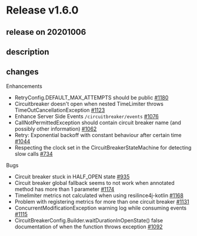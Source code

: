 # Release v1.6.0

## release on 20201006

## description

## changes

Enhancements

* RetryConfig.DEFAULT_MAX_ATTEMPTS should be public <a href="https://github.com/resilience4j/resilience4j/issues/1180" data-hovercard-type="issue" data-hovercard-url="/resilience4j/resilience4j/issues/1180/hovercard">#1180</a>
* Circuitbreaker doesn't open when nested TimeLimiter throws TimeOutCancellationException <a href="https://github.com/resilience4j/resilience4j/issues/1123" data-hovercard-type="issue" data-hovercard-url="/resilience4j/resilience4j/issues/1123/hovercard">#1123</a>
* Enhance Server Side Events <code>/circuitbreaker/events</code> <a href="https://github.com/resilience4j/resilience4j/issues/1076" data-hovercard-type="issue" data-hovercard-url="/resilience4j/resilience4j/issues/1076/hovercard">#1076</a>
* CallNotPermittedException should contain circuit breaker name (and possibly other information) <a href="https://github.com/resilience4j/resilience4j/issues/1062" data-hovercard-type="issue" data-hovercard-url="/resilience4j/resilience4j/issues/1062/hovercard">#1062</a>
* Retry: Exponential backoff with constant behaviour after certain time <a href="https://github.com/resilience4j/resilience4j/issues/1044" data-hovercard-type="issue" data-hovercard-url="/resilience4j/resilience4j/issues/1044/hovercard">#1044</a>
* Respecting the clock set in the CircuitBreakerStateMachine for detecting slow calls <a href="https://github.com/resilience4j/resilience4j/issues/734" data-hovercard-type="issue" data-hovercard-url="/resilience4j/resilience4j/issues/734/hovercard">#734</a>

Bugs

* Circuit breaker stuck in HALF_OPEN state <a href="https://github.com/resilience4j/resilience4j/issues/935" data-hovercard-type="issue" data-hovercard-url="/resilience4j/resilience4j/issues/935/hovercard">#935</a>
* Circuit breaker global fallback seems to not work when annotated method has more than 1 parameter <a href="https://github.com/resilience4j/resilience4j/issues/1174" data-hovercard-type="issue" data-hovercard-url="/resilience4j/resilience4j/issues/1174/hovercard">#1174</a>
* Timelimiter metrics not calculated when using resilince4j-kotlin <a href="https://github.com/resilience4j/resilience4j/issues/1168" data-hovercard-type="issue" data-hovercard-url="/resilience4j/resilience4j/issues/1168/hovercard">#1168</a>
* Problem with registering metrics for more than one circuit breaker <a href="https://github.com/resilience4j/resilience4j/issues/1131" data-hovercard-type="issue" data-hovercard-url="/resilience4j/resilience4j/issues/1131/hovercard">#1131</a>
* ConcurrentModificationException warning log while consuming events <a href="https://github.com/resilience4j/resilience4j/issues/1115" data-hovercard-type="issue" data-hovercard-url="/resilience4j/resilience4j/issues/1115/hovercard">#1115</a>
* CircuitBreakerConfig.Builder.waitDurationInOpenState() false documentation of when the function throws exception <a href="https://github.com/resilience4j/resilience4j/issues/1092" data-hovercard-type="issue" data-hovercard-url="/resilience4j/resilience4j/issues/1092/hovercard">#1092</a>

